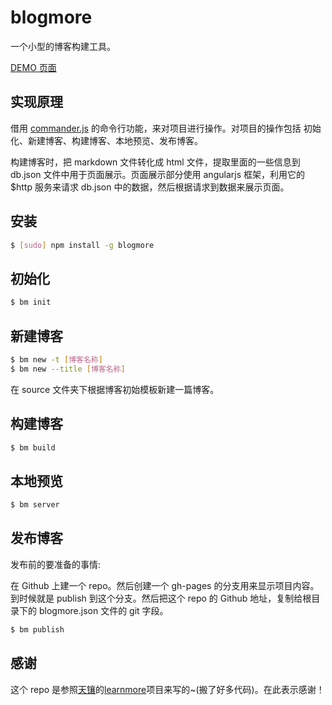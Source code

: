 # blogmore

一个小型的博客构建工具。

[DEMO 页面](http://caiyongmin.github.io/blogmore_test/#/)

## 实现原理

借用 [commander.js](https://github.com/tj/commander.js) 的命令行功能，来对项目进行操作。对项目的操作包括 初始化、新建博客、构建博客、本地预览、发布博客。

构建博客时，把 markdown 文件转化成 html 文件，提取里面的一些信息到 db.json 文件中用于页面展示。页面展示部分使用 angularjs 框架，利用它的 $http 服务来请求 db.json 中的数据，然后根据请求到数据来展示页面。

## 安装

```bash
$ [sudo] npm install -g blogmore
```

## 初始化

```bash
$ bm init
```

## 新建博客

```bash
$ bm new -t [博客名称]
$ bm new --title [博客名称]
```

在 source 文件夹下根据博客初始模板新建一篇博客。

## 构建博客

```bash
$ bm build
```

## 本地预览

```bash
$ bm server
```

## 发布博客

发布前的要准备的事情:

在 Github 上建一个 repo。然后创建一个 gh-pages 的分支用来显示项目内容。到时候就是 publish 到这个分支。然后把这个 repo 的 Github 地址，复制给根目录下的 blogmore.json 文件的 git 字段。

```bash
$ bm publish
```

## 感谢

这个 repo 是参照[天镶](https://github.com/LingyuCoder)的[learnmore](https://github.com/ly-tools/learnmore)项目来写的~(搬了好多代码)。在此表示感谢！